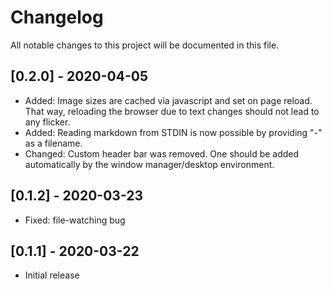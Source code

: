 # Changelog

All notable changes to this project will be documented in this file.

## [0.2.0] - 2020-04-05

- Added: Image sizes are cached via javascript and set on page reload. That way, reloading the
  browser due to text changes should not lead to any flicker.
- Added: Reading markdown from STDIN is now possible by providing "-" as a filename.
- Changed: Custom header bar was removed. One should be added automatically by the window
  manager/desktop environment.

## [0.1.2] - 2020-03-23

- Fixed: file-watching bug

## [0.1.1] - 2020-03-22

- Initial release

